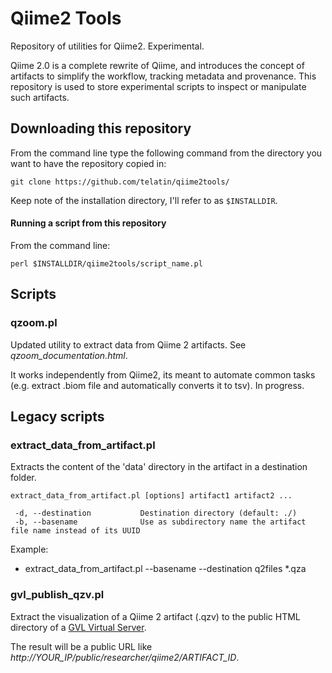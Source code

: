 # Qiime2 Tools

Repository of utilities for Qiime2. Experimental.

Qiime 2.0 is a complete rewrite of Qiime, and introduces the concept of artifacts to simplify the workflow, tracking metadata and provenance. This repository is used to store experimental scripts to inspect or manipulate such artifacts.


## Downloading this repository

From the command line type the following command from the directory you want to have the repository copied in:

```
git clone https://github.com/telatin/qiime2tools/
```
Keep note of the installation directory, I'll refer to as `$INSTALLDIR`.

#### Running a script from this repository
From the command line:

``` 
perl $INSTALLDIR/qiime2tools/script_name.pl 
```

## Scripts

### qzoom.pl

Updated utility to extract data from Qiime 2 artifacts. See *qzoom_documentation.html*.

It works independently from Qiime2, its meant to automate common tasks (e.g. extract .biom file and automatically converts it to tsv). In progress.


## Legacy scripts

### extract_data_from_artifact.pl

Extracts the content of the 'data' directory in the artifact in a destination folder.

```
extract_data_from_artifact.pl [options] artifact1 artifact2 ... 

 -d, --destination           Destination directory (default: ./)
 -b, --basename              Use as subdirectory name the artifact file name instead of its UUID
```

Example: 
 * extract_data_from_artifact.pl --basename --destination q2files *.qza

### gvl_publish_qzv.pl

Extract the visualization of a Qiime 2 artifact (.qzv) to the public HTML directory of a 
<a href="https://nectar.org.au/?portfolio=genomics-virtual-lab">GVL Virtual Server</a>.

The result will be a public URL like <em>http://YOUR_IP/public/researcher/qiime2/ARTIFACT_ID</em>.



